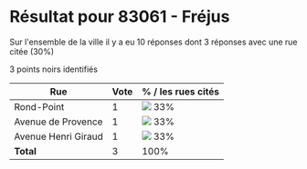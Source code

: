 # Résultat pour 83061 - Fréjus

Sur l'ensemble de la ville il y a eu 10 réponses dont 3 réponses avec une rue citée (30%)

3 points noirs identifiés

| Rue | Vote | % / les rues cités|
|-----|------|-------------------|
| Rond-Point | 1 | <img src="../../img/bar_33.gif" />&nbsp;33%|
| Avenue de Provence | 1 | <img src="../../img/bar_33.gif" />&nbsp;33%|
| Avenue Henri Giraud | 1 | <img src="../../img/bar_33.gif" />&nbsp;33%|
| **Total** | 3 | 100%|
